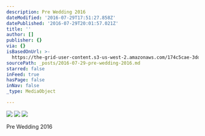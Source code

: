 ```yaml
---
description: Pre Wedding 2016
dateModified: '2016-07-29T17:51:27.858Z'
datePublished: '2016-07-29T20:01:57.021Z'
title: ''
author: []
publisher: {}
via: {}
isBasedOnUrl: >-
  https://the-grid-user-content.s3-us-west-2.amazonaws.com/174c5cae-3dde-49a6-873e-ca2b1f4c8b9f.jpg
sourcePath: _posts/2016-07-29-pre-wedding-2016.md
starred: false
inFeed: true
hasPage: false
inNav: false
_type: MediaObject

---
```

![](https://the-grid-user-content.s3-us-west-2.amazonaws.com/3c1834e0-36fe-40b9-a500-352dce40c4cc.jpg)
![](https://the-grid-user-content.s3-us-west-2.amazonaws.com/174c5cae-3dde-49a6-873e-ca2b1f4c8b9f.jpg)
![](https://the-grid-user-content.s3-us-west-2.amazonaws.com/1ff70773-847c-43b1-9bd9-db52a78032d2.jpg)

Pre Wedding 2016